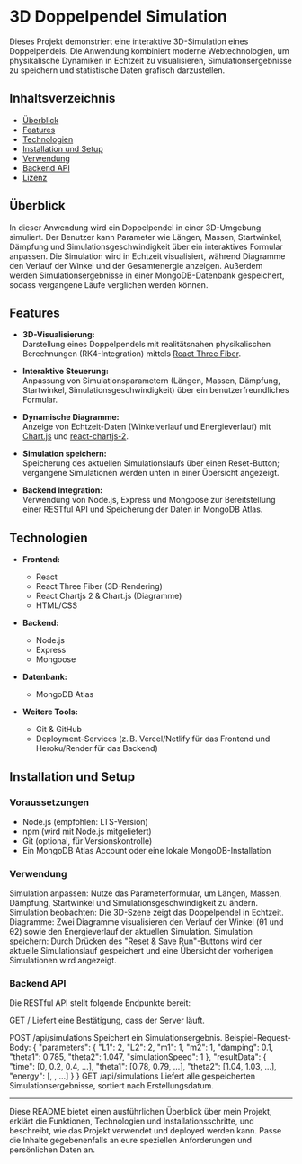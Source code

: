 # 3D Doppelpendel Simulation

Dieses Projekt demonstriert eine interaktive 3D-Simulation eines Doppelpendels. Die Anwendung kombiniert moderne Webtechnologien, um physikalische Dynamiken in Echtzeit zu visualisieren, Simulationsergebnisse zu speichern und statistische Daten grafisch darzustellen.

## Inhaltsverzeichnis

- [Überblick](#überblick)
- [Features](#features)
- [Technologien](#technologien)
- [Installation und Setup](#installation-und-setup)
- [Verwendung](#verwendung)
- [Backend API](#backend-api)
- [Lizenz](#lizenz)

## Überblick

In dieser Anwendung wird ein Doppelpendel in einer 3D-Umgebung simuliert. Der Benutzer kann Parameter wie Längen, Massen, Startwinkel, Dämpfung und Simulationsgeschwindigkeit über ein interaktives Formular anpassen. Die Simulation wird in Echtzeit visualisiert, während Diagramme den Verlauf der Winkel und der Gesamtenergie anzeigen. Außerdem werden Simulationsergebnisse in einer MongoDB-Datenbank gespeichert, sodass vergangene Läufe verglichen werden können.

## Features

- **3D-Visualisierung:**  
  Darstellung eines Doppelpendels mit realitätsnahen physikalischen Berechnungen (RK4-Integration) mittels [React Three Fiber](https://github.com/pmndrs/react-three-fiber).

- **Interaktive Steuerung:**  
  Anpassung von Simulationsparametern (Längen, Massen, Dämpfung, Startwinkel, Simulationsgeschwindigkeit) über ein benutzerfreundliches Formular.

- **Dynamische Diagramme:**  
  Anzeige von Echtzeit-Daten (Winkelverlauf und Energieverlauf) mit [Chart.js](https://www.chartjs.org/) und [react-chartjs-2](https://github.com/reactchartjs/react-chartjs-2).

- **Simulation speichern:**  
  Speicherung des aktuellen Simulationslaufs über einen Reset-Button; vergangene Simulationen werden unten in einer Übersicht angezeigt.

- **Backend Integration:**  
  Verwendung von Node.js, Express und Mongoose zur Bereitstellung einer RESTful API und Speicherung der Daten in MongoDB Atlas.

## Technologien

- **Frontend:**  
  - React  
  - React Three Fiber (3D-Rendering)  
  - React Chartjs 2 & Chart.js (Diagramme)  
  - HTML/CSS

- **Backend:**  
  - Node.js  
  - Express  
  - Mongoose

- **Datenbank:**  
  - MongoDB Atlas

- **Weitere Tools:**  
  - Git & GitHub  
  - Deployment-Services (z. B. Vercel/Netlify für das Frontend und Heroku/Render für das Backend)

## Installation und Setup

### Voraussetzungen

- Node.js (empfohlen: LTS-Version)
- npm (wird mit Node.js mitgeliefert)
- Git (optional, für Versionskontrolle)
- Ein MongoDB Atlas Account oder eine lokale MongoDB-Installation


### Verwendung
Simulation anpassen:
Nutze das Parameterformular, um Längen, Massen, Dämpfung, Startwinkel und Simulationsgeschwindigkeit zu ändern.
Simulation beobachten:
Die 3D-Szene zeigt das Doppelpendel in Echtzeit.
Diagramme:
Zwei Diagramme visualisieren den Verlauf der Winkel (θ1 und θ2) sowie den Energieverlauf der aktuellen Simulation.
Simulation speichern:
Durch Drücken des "Reset & Save Run"-Buttons wird der aktuelle Simulationslauf gespeichert und eine Übersicht der vorherigen Simulationen wird angezeigt.

### Backend API
Die RESTful API stellt folgende Endpunkte bereit:

GET /
Liefert eine Bestätigung, dass der Server läuft.

POST /api/simulations
Speichert ein Simulationsergebnis.
Beispiel-Request-Body:
{
  "parameters": {
    "L1": 2,
    "L2": 2,
    "m1": 1,
    "m2": 1,
    "damping": 0.1,
    "theta1": 0.785,
    "theta2": 1.047,
    "simulationSpeed": 1
  },
  "resultData": {
    "time": [0, 0.2, 0.4, ...],
    "theta1": [0.78, 0.79, ...],
    "theta2": [1.04, 1.03, ...],
    "energy": [<wert>, <wert>, ...]
  }
}
GET /api/simulations
Liefert alle gespeicherten Simulationsergebnisse, sortiert nach Erstellungsdatum.



---

Diese README bietet einen ausführlichen Überblick über mein Projekt, erklärt die Funktionen, Technologien und Installationsschritte, und beschreibt, wie das Projekt verwendet und deployed werden kann. Passe die Inhalte gegebenenfalls an eure speziellen Anforderungen und persönlichen Daten an.






